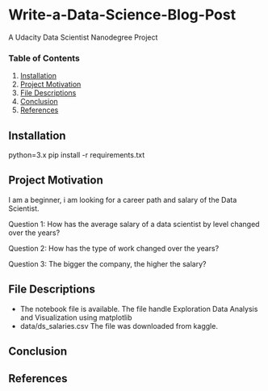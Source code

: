 # Write-a-Data-Science-Blog-Post
A Udacity Data Scientist Nanodegree Project

### Table of Contents

1. [Installation](#installation)
2. [Project Motivation](#motivation)
3. [File Descriptions](#desc)
4. [Conclusion](#conclusion)
5. [References](#references)

## Installation <a name="installation"></a>

python=3.x
pip install -r requirements.txt
## Project Motivation<a name="motivation"></a>

I am a beginner, i am looking for a career path and salary of the Data Scientist.

Question 1: How has the average salary of a data scientist by level changed over the years?

Question 2: How has the type of work changed over the years?

Question 3: The bigger the company, the higher the salary?
## File Descriptions <a name="files"></a>

- The notebook file is available. The file handle Exploration Data Analysis and Visualization using matplotlib
- data/ds_salaries.csv The file was downloaded from kaggle.
## Conclusion<a name="conclusion"></a>
## References<a name="references"></a>


